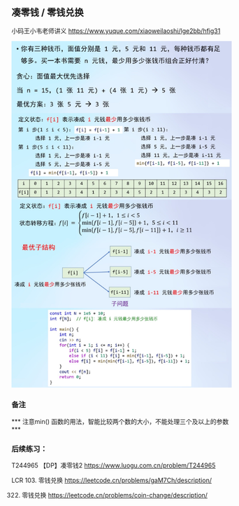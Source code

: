## 凑零钱 / 零钱兑换

小码王小韦老师讲义
https://www.yuque.com/xiaoweilaoshi/lge2bb/hfig31

![image text](凑零钱.jpeg)

### 备注
*** 注意min() 函数的用法，智能比较两个数的大小，不能处理三个及以上的参数 ***

### 后续练习：

T244965 【DP】凑零钱2
https://www.luogu.com.cn/problem/T244965

LCR 103. 零钱兑换
https://leetcode.cn/problems/gaM7Ch/description/

322. 零钱兑换
https://leetcode.cn/problems/coin-change/description/

